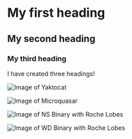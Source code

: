 # My first heading
## My second heading
### My third heading

I have created three headings! 

![Image of Yaktocat](https://octodex.github.com/images/yaktocat.png)

![Image of Microquasar](https://encrypted-tbn0.gstatic.com/images?q=tbn:ANd9GcT5-L4hZ69ayRVwD5f0dPMS-8XrjPCIhkzz1w&s)

![Image of NS Binary with Roche Lobes](https://media.licdn.com/dms/image/v2/C4D12AQEFMJGfn6OYHQ/article-cover_image-shrink_720_1280/article-cover_image-shrink_720_1280/0/1631927203105?e=2147483647&v=beta&t=7749ZbSdshtpiWLpZATQH6TCFlpcLndZ_WQ2IK_UPcM)

![Image of WD Binary with Roche Lobes](https://www.black-hole.eu/images/stories/public_outreach/fg21_02.jpg)


